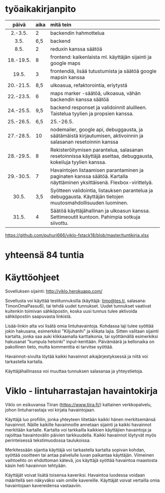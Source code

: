 # työaikakirjanpito

| päivä | aika | mitä tein  |
| :----:|:-----| :-----|
| 2.-3.5. | 2 | backendin hahmottelua
| 3.5. | 6,5 | backend
| 8.5. | 2   | reduxin kanssa säätöä
| 18.-19.5. | 8 | frontend: kaikenlaista ml. käyttäjän sijainti ja google maps
| 19.5. | 3 | frontendiä, lisää tutustumista ja säätöä google mapsin kanssa
| 20.-21.5. | 8,5 | ulkoasua, refaktorointia, eriytystä
| 22.-23.5. | 6 | maps marker -säätöä, ulkoasua, vähän backendin kanssa säätöä
| 24.-25.5. | 9,5 | backend responset ja validoinnit aluilleen. Taistelua tyylien ja propsien kanssa.
| 25.-26.5. | 6,5 | 25.-26.5. | bugeja korjattu, havaintoja tarkennettu, validointia harrastettu
| 27.-28.5. | 10 | nodemailer, google api, debuggausta, ja säätämäistä kirjautumisen, aktivoinnin ja salasanan resetoinnin kanssa
| 28.-29.5. | 8 | Rekisteröitymisen parantelua, salasanan resetoinnissa käyttäjä asettaa, debuggausta, kokeiluja tyylien kanssa.
| 29.-30.5. | 7 | Havaintojen listaamisen parantaminen ja paginaten kanssa säätöä. Kartalla näyttäminen yksittäisenä. Flexbox-virittelyä.
| 30.5. | 3,5 | Syötteen validointia, listauksen parantelua ja debuggausta. Käyttäjän tietojen muutosmahdollisuuden luominen.
| 31.5. | 4 | Säätöä käyttäjähallinan ja ulkoasun kanssa. Settimeoutit kuntoon. Pahimpia sotkuja siivottu.

https://github.com/puhuri666/viklo-fstack18/blob/master/tuntikirja.xlsx

# yhteensä 84 tuntia

#  Käyttöohjeet

Sovelluksen sijainti: http://viklo.herokuapp.com/

Sovellusta voi käyttää testitunnuksilla (käyttäjä: timo@tes.ti, salasana: TimonOmaPassu6), tai tehdä uudet tunnukset. Uudet tunnukset vaativat kuitenkin toimivan sähköpostin, koska uusi tunnus tulee aktivoida sähköpostiin saapuvasta linkistä.

Lisää-linkin alta voi lisätä omia lintuhavaintoja. Kohdassa laji tulee syöttää jokin hakusana, esimerkiksi "Kiljuhanhi" ja klikata lajia. Sitten valitaan sijainti kartalta, jonka saa auki klikkaamalla karttaikonia, tai syöttämällä esimerkiksi hakusanat "kumpula helsinki" input-kenttään. Päivämäärä ja kellonaika on pakollinen tieto, mutta kommenttia ei tarvitse syöttää.

Havainnot-sivulta löytää kaikki havainnot aikajärjestyksessä ja niitä voi tarkastella kartalla.

Käyttäjähallinassa voi muuttaa tunnuksen salasanaa ja yhteystietoja.

# Viklo - lintuharrastajan havaintokirja

Viklo on esikuvansa Tiiran (https://www.tiira.fi/) kaltainen verkkopalvelu, johon lintuharrastaja voi kirjata havaintojaan.

Käyttäjä luo profiilin, jonka yhteyteen liitetään kaikki hänen merkitsemänsä havainnot. Näille kaikille havainnoille annetaan sijainti ja kaikki havainnot merkitään kartalle. Kartalta voi tarkkailla kaikkien käyttäjien havaintoja ja rajoittaa havaintovälin päivien tarkkuudella. Kaikki havainnot löytyvät myös perinteisessä tekstimuodossa taulukoissa. 

Merkitessään sijantia käyttäjä voi tarkastella kartalta sopivan kohdan, syöttää osoitteen tai antaa palvelulle luvan paikantaa käyttäjän. Viimeinen vaihtoehto on ehdottoman kätevä, jos käyttäjä syöttää havaintoa maastosta käsin heti havainnon tehtyään.

Käyttäjät voivat lisätä toisensa kaveriksi. Havaintoa luodessa voidaan määritellä sen näkyväksi vain omille kavereille. Käyttäjät voivat vertailla omia havaintojaan kavereidensa vastaaviin.